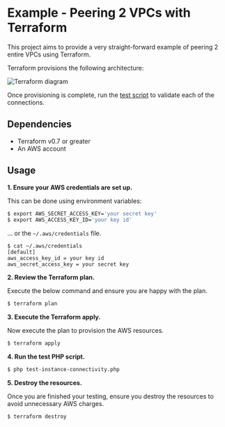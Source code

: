 # Example - Peering 2 VPCs with Terraform

This project aims to provide a very straight-forward example of peering 2 entire
VPCs using Terraform.

Terraform provisions the following architecture:

![Terraform diagram](http://www.nicksantamaria.net/img/peer-vpc-diagram-connectivity.png)

Once provisioning is complete, run the [test script](test-instance-connectivity.php) to validate each of the connections.

## Dependencies

* Terraform v0.7 or greater
* An AWS account

## Usage

**1\. Ensure your AWS credentials are set up.**

This can be done using environment variables:

``` bash
$ export AWS_SECRET_ACCESS_KEY='your secret key'
$ export AWS_ACCESS_KEY_ID='your key id'
```

... or the `~/.aws/credentials` file.

```
$ cat ~/.aws/credentials
[default]
aws_access_key_id = your key id
aws_secret_access_key = your secret key

```

**2\. Review the Terraform plan.**

Execute the below command and ensure you are happy with the plan.

``` bash
$ terraform plan
```

**3\. Execute the Terraform apply.**

Now execute the plan to provision the AWS resources.

``` bash
$ terraform apply
```

**4\. Run the test PHP script.**

``` bash
$ php test-instance-connectivity.php
```

**5\. Destroy the resources.**

Once you are finished your testing, ensure you destroy the resources to avoid unnecessary AWS charges.

``` bash
$ terraform destroy
```
